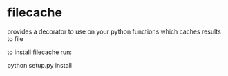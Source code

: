 filecache
=========

provides a decorator to use on your python functions which caches results to file

to install filecache run:

python setup.py install
